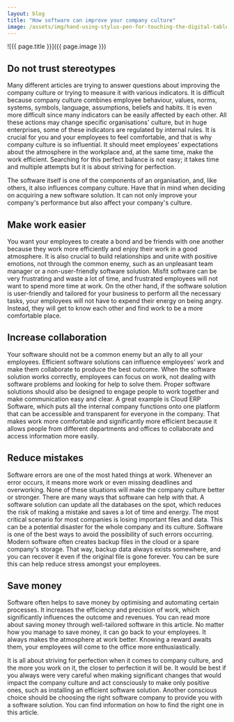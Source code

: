 ```yaml
---
layout: blog
title: "How software can improve your company culture"
image: /assets/img/hand-using-stylus-pen-for-touching-the-digital-tablet-screen-6336-2048x1365.jpg
---
```

![{{ page.title }}]({{ page.image }})

## Do not trust stereotypes
Many different articles are trying to answer questions about improving the company culture or trying to measure it with various indicators. It is difficult because company culture combines employee behaviour, values, norms, systems, symbols, language, assumptions, beliefs and habits. It is even more difficult since many indicators can be easily affected by each other. All these actions may change specific organisations' culture, but in huge enterprises, some of these indicators are regulated by internal rules. It is crucial for you and your employees to feel comfortable, and that is why company culture is so influential. It should meet employees' expectations about the atmosphere in the workplace and, at the same time, make the work efficient. Searching for this perfect balance is not easy; it takes time and multiple attempts but it is about striving for perfection.

The software itself is one of the components of an organisation, and, like others, it also influences company culture. Have that in mind when deciding on acquiring a new software solution. It can not only improve your company's performance but also affect your company's culture.

## Make work easier
You want your employees to create a bond and be friends with one another because they work more efficiently and enjoy their work in a good atmosphere. It is also crucial to build relationships and unite with positive emotions, not through the common enemy, such as an unpleasant team manager or a non-user-friendly software solution. Misfit software can be very frustrating and waste a lot of time, and frustrated employees will not want to spend more time at work. On the other hand, if the software solution is user-friendly and tailored for your business to perform all the necessary tasks, your employees will not have to expend their energy on being angry. Instead, they will get to know each other and find work to be a more comfortable place.

## Increase collaboration
Your software should not be a common enemy but an ally to all your employees. Efficient software solutions can influence employees' work and make them collaborate to produce the best outcome. When the software solution works correctly, employees can focus on work, not dealing with software problems and looking for help to solve them. Proper software solutions should also be designed to engage people to work together and make communication easy and clear. A great example is Cloud ERP Software, which puts all the internal company functions onto one platform that can be accessible and transparent for everyone in the company. That makes work more comfortable and significantly more efficient because it allows people from different departments and offices to collaborate and access information more easily.

## Reduce mistakes
Software errors are one of the most hated things at work. Whenever an error occurs, it means more work or even missing deadlines and overworking. None of these situations will make the company culture better or stronger. There are many ways that software can help with that. A software solution can update all the databases on the spot, which reduces the risk of making a mistake and saves a lot of time and energy. The most critical scenario for most companies is losing important files and data. This can be a potential disaster for the whole company and its culture. Software is one of the best ways to avoid the possibility of such errors occurring. Modern software often creates backup files in the cloud or a spare company's storage. That way, backup data always exists somewhere, and you can recover it even if the original file is gone forever. You can be sure this can help reduce stress amongst your employees.

## Save money
Software often helps to save money by optimising and automating certain processes. It increases the efficiency and precision of work, which significantly influences the outcome and revenues. You can read more about saving money through well-tailored software in this article. No matter how you manage to save money, it can go back to your employees. It always makes the atmosphere at work better. Knowing a reward awaits them, your employees will come to the office more enthusiastically.

It is all about striving for perfection when it comes to company culture, and the more you work on it, the closer to perfection it will be. It would be best if you always were very careful when making significant changes that would impact the company culture and act consciously to make only positive ones, such as installing an efficient software solution. Another conscious choice should be choosing the right software company to provide you with a software solution. You can find information on how to find the right one in this article.
